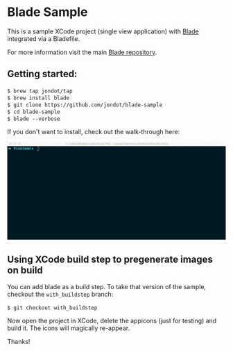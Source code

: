 # Blade Sample

This is a sample XCode project (single view application) with [Blade](https://github.com/jondot/blade) integrated via a Bladefile.

For more information visit the main [Blade repository](https://github.com/jondot/blade).




## Getting started:

```
$ brew tap jondot/tap
$ brew install blade
$ git clone https://github.com/jondot/blade-sample
$ cd blade-sample
$ blade --verbose
```


If you don't want to install, check out the walk-through here:

![walkthrough](blade-walkthrough.gif)

## Using XCode build step to pregenerate images on build

You can add blade as a build step. To take that version of the sample, checkout the `with_buildstep` branch:

```
$ git checkout with_buildstep
```

Now open the project in XCode, delete the appicons (just for testing) and build it. The icons will magically re-appear.


Thanks!

